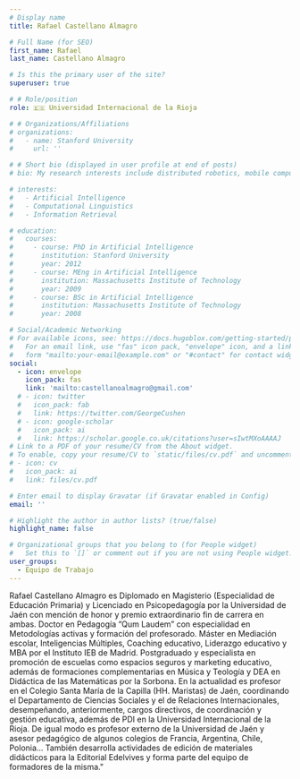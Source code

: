 ```yaml
---
# Display name
title: Rafael Castellano Almagro

# Full Name (for SEO)
first_name: Rafael
last_name: Castellano Almagro

# Is this the primary user of the site?
superuser: true

# # Role/position
role: 🇪🇸 Universidad Internacional de la Rioja  

# # Organizations/Affiliations
# organizations:
#   - name: Stanford University
#     url: ''

# # Short bio (displayed in user profile at end of posts)
# bio: My research interests include distributed robotics, mobile computing and programmable matter.

# interests:
#   - Artificial Intelligence
#   - Computational Linguistics
#   - Information Retrieval

# education:
#   courses:
#     - course: PhD in Artificial Intelligence
#       institution: Stanford University
#       year: 2012
#     - course: MEng in Artificial Intelligence
#       institution: Massachusetts Institute of Technology
#       year: 2009
#     - course: BSc in Artificial Intelligence
#       institution: Massachusetts Institute of Technology
#       year: 2008

# Social/Academic Networking
# For available icons, see: https://docs.hugoblox.com/getting-started/page-builder/#icons
#   For an email link, use "fas" icon pack, "envelope" icon, and a link in the
#   form "mailto:your-email@example.com" or "#contact" for contact widget.
social:
  - icon: envelope
    icon_pack: fas
    link: 'mailto:castellanoalmagro@gmail.com'
  # - icon: twitter
  #   icon_pack: fab
  #   link: https://twitter.com/GeorgeCushen
  # - icon: google-scholar
  #   icon_pack: ai
  #   link: https://scholar.google.co.uk/citations?user=sIwtMXoAAAAJ
# Link to a PDF of your resume/CV from the About widget.
# To enable, copy your resume/CV to `static/files/cv.pdf` and uncomment the lines below.
# - icon: cv
#   icon_pack: ai
#   link: files/cv.pdf

# Enter email to display Gravatar (if Gravatar enabled in Config)
email: ''

# Highlight the author in author lists? (true/false)
highlight_name: false

# Organizational groups that you belong to (for People widget)
#   Set this to `[]` or comment out if you are not using People widget.
user_groups:
  - Equipo de Trabajo
---
```


Rafael Castellano Almagro es Diplomado en Magisterio (Especialidad de Educación Primaria) y Licenciado en Psicopedagogía por la Universidad de Jaén con mención de honor y premio extraordinario fin de carrera en ambas. Doctor en Pedagogía “Qum Laudem” con especialidad en Metodologías activas y formación del profesorado. Máster en Mediación escolar, Inteligencias Múltiples, Coaching educativo, Liderazgo educativo y MBA por el Instituto IEB de Madrid. Postgraduado y especialista en promoción de escuelas como espacios seguros y marketing educativo, además de formaciones complementarias en Música y Teología y DEA en Didáctica de las Matemáticas por la Sorbona.
En la actualidad es profesor en el Colegio Santa María de la Capilla (HH. Maristas) de Jaén, coordinando el Departamento de Ciencias Sociales y el de Relaciones Internacionales, desempeñando, anteriormente, cargos directivos, de coordinación y gestión educativa, además de PDI en la Universidad Internacional de la Rioja. De igual modo es profesor externo de la Universidad de Jaén y asesor pedagógico de algunos colegios de Francia, Argentina, Chile, Polonia… También desarrolla actividades de edición de materiales didácticos para la Editorial Edelvives y forma parte del equipo de formadores de la misma."
